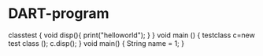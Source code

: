 # DART-program
 classtest     {
   void disp(){
     print("helloworld");
 }
}
void main ()   {
    testclass c=new test class ();
    c.disp();
}
void main() { 
   String name = 1; 
}

